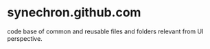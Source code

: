 synechron.github.com
====================

code base of common and reusable files and folders relevant from UI perspective.